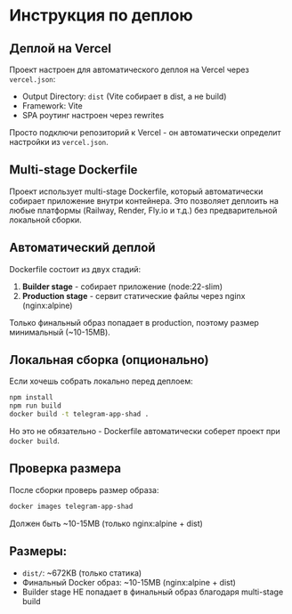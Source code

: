 # Инструкция по деплою

## Деплой на Vercel

Проект настроен для автоматического деплоя на Vercel через `vercel.json`:

- Output Directory: `dist` (Vite собирает в dist, а не build)
- Framework: Vite
- SPA роутинг настроен через rewrites

Просто подключи репозиторий к Vercel - он автоматически определит настройки из `vercel.json`.

## Multi-stage Dockerfile

Проект использует multi-stage Dockerfile, который автоматически собирает приложение внутри контейнера. Это позволяет деплоить на любые платформы (Railway, Render, Fly.io и т.д.) без предварительной локальной сборки.

## Автоматический деплой

Dockerfile состоит из двух стадий:

1. **Builder stage** - собирает приложение (node:22-slim)
2. **Production stage** - сервит статические файлы через nginx (nginx:alpine)

Только финальный образ попадает в production, поэтому размер минимальный (~10-15MB).

## Локальная сборка (опционально)

Если хочешь собрать локально перед деплоем:

```bash
npm install
npm run build
docker build -t telegram-app-shad .
```

Но это не обязательно - Dockerfile автоматически соберет проект при `docker build`.

## Проверка размера

После сборки проверь размер образа:

```bash
docker images telegram-app-shad
```

Должен быть ~10-15MB (только nginx:alpine + dist)

## Размеры:

- `dist/`: ~672KB (только статика)
- Финальный Docker образ: ~10-15MB (nginx:alpine + dist)
- Builder stage НЕ попадает в финальный образ благодаря multi-stage build
